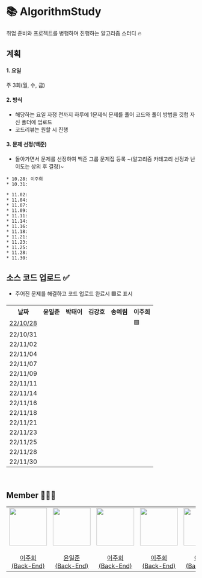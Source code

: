 # 📚 AlgorithmStudy
취업 준비와 프로젝트를 병행하며 진행하는 알고리즘 스터디 🔥

## 계획
#### 1. 요일
주 3회(월, 수, 금)

#### 2. 방식
* 해당하는 요일 자정 전까지 하루에 1문제씩 문제를 풀어 코드와 풀이 방법을 깃헙 자신 폴더에 업로드
* 코드리뷰는 원할 시 진행

#### 3. 문제 선정(백준)
* 돌아가면서 문제를 선정하여 백준 그룹 문제집 등록 ~(알고리즘 카테고리 선정과 난이도는 상의 후 결정)~

```
* 10.28: 이주희
* 10.31:
```

```
* 11.02: 
* 11.04:
* 11.07:
* 11.09:
* 11.11:
* 11.14:
* 11.16:
* 11.18:
* 11.21:
* 11.23:
* 11.25:
* 11.28:
* 11.30:
```

## 소스 코드 업로드 ✅
- 주어진 문제를 해결하고 코드 업로드 완료시 🟩로 표시
<table>
  <tr>
    <th>날짜</th><th>윤일준</th><th>박태이</th><th>김강호</th><th>송예림</th><th>이주희</th>
  </tr>
  <tr>
    <td><a href="/1028/README.md">22/10/28</a></td><td></td><td></td><td></td><td></td><td>🟩</td>
  </tr>
  <tr>
    <td>22/10/31</td><td></td><td></td><td></td><td></td><td></td>
  </tr>
  <tr>
    <td>22/11/02</td><td></td><td></td><td></td><td></td><td></td>
  </tr>
  <tr>
    <td>22/11/04</td><td></td><td></td><td></td><td></td><td></td>
  </tr>
  <tr>
    <td>22/11/07</td><td></td><td></td><td></td><td></td><td></td>
  </tr>
  <tr>
    <td>22/11/09</td><td></td><td></td><td></td><td></td><td></td>
  </tr>
  <tr>
    <td>22/11/11</td><td></td><td></td><td></td><td></td><td></td>
  </tr>
  <tr>
    <td>22/11/14</td><td></td><td></td><td></td><td></td><td></td>
  </tr>
  <tr>
    <td>22/11/16</td><td></td><td></td><td></td><td></td><td></td>
  </tr>
  <tr>
    <td>22/11/18</td><td></td><td></td><td></td><td></td><td></td>
  </tr>
  <tr>
    <td>22/11/21</td><td></td><td></td><td></td><td></td><td></td>
  </tr>
  <tr>
    <td>22/11/23</td><td></td><td></td><td></td><td></td><td></td>
  </tr>
  <tr>
    <td>22/11/25</td><td></td><td></td><td></td><td></td><td></td>
  </tr>
  <tr>
    <td>22/11/28</td><td></td><td></td><td></td><td></td><td></td>
  </tr>
  <tr>
    <td>22/11/30</td><td></td><td></td><td></td><td></td><td></td>
  </tr>
</table>
</br>

## Member 👨🏻‍💻
<table>
  <tr>
    <td height="20px" align="center"><a href="https://github.com/J00HUI">
      <img src="https://avatars.githubusercontent.com/J00HUI" width="100px"/> <br><br> 이주희 <br>(Back-End) </a> <br></td>
    <td height="20px" align="center"><a href="https://github.com/smileJune">
      <img src="https://avatars.githubusercontent.com/smileJune" width="100px"/> <br><br> 윤일준 <br>(Back-End) </a> <br></td>
    <td height="20px" align="center"><a href="https://github.com/J00HUI">
      <img src="https://avatars.githubusercontent.com/J00HUI" width="100px"/> <br><br> 이주희 <br>(Back-End) </a> <br></td>
    <td height="20px" align="center"><a href="https://github.com/J00HUI">
      <img src="https://avatars.githubusercontent.com/J00HUI" width="100px"/> <br><br> 이주희 <br>(Back-End) </a> <br></td>
    <td height="20px" align="center"><a href="https://github.com/J00HUI">
      <img src="https://avatars.githubusercontent.com/J00HUI" width="100px"/> <br><br> 이주희 <br>(Back-End) </a> <br></td>
  </tr>
</table>
